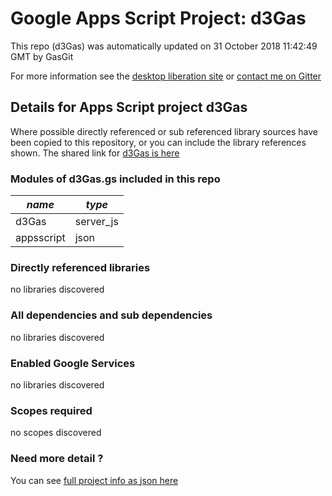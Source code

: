 # Google Apps Script Project: d3Gas
This repo (d3Gas) was automatically updated on 31 October 2018 11:42:49 GMT by GasGit

For more information see the [desktop liberation site](https://ramblings.mcpher.com/drive-sdk-and-github/getting-your-apps-scripts-to-github/ "desktop liberation") or [contact me on Gitter](https://gitter.im/desktopliberation/community "Bruce McPherson - GDE")
## Details for Apps Script project d3Gas
Where possible directly referenced or sub referenced library sources have been copied to this repository, or you can include the library references shown. 
The shared link for [d3Gas is here](https://script.google.com/d/1vZzEtFKAG_PHn44HgEdSBave5NQ-SprisJ0Ngid0ovahwEOMkBO1s6DX/edit?usp=sharing "open in the GAS IDE")

### Modules of d3Gas.gs included in this repo
*name*|*type*
--- | --- 
d3Gas| server_js
appsscript| json
### Directly referenced libraries
no libraries discovered
### All dependencies and sub dependencies
no libraries discovered
### Enabled Google Services
no libraries discovered
### Scopes required
no scopes discovered
### Need more detail ?
You can see [full project info as json here](info.json)
